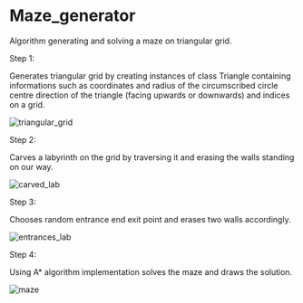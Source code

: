 # Maze_generator

Algorithm generating and solving a maze on triangular grid.

Step 1:

Generates triangular grid by creating instances of class Triangle containing informations such as coordinates and radius of the circumscribed circle centre direction of the triangle (facing upwards or downwards) and indices on a grid.


![triangular_grid](https://user-images.githubusercontent.com/67229687/176331693-317eced0-1fe2-4402-ba1c-76c4fc9fa33e.png)

Step 2:

Carves a labyrinth on the grid by traversing it and erasing the walls standing on our way.

![carved_lab](https://user-images.githubusercontent.com/67229687/176331812-a73a7675-1b88-4383-8e3a-b8867f07afc5.png)

Step 3:

Chooses random entrance end exit point and erases two walls accordingly.

![entrances_lab](https://user-images.githubusercontent.com/67229687/176332045-97f703cd-7996-4ce3-9b5e-dc329ced57cd.png)


Step 4:

Using A* algorithm implementation solves the maze and draws the solution.

![maze](https://user-images.githubusercontent.com/67229687/176332257-bf17bb8b-6d25-4a16-be59-958460e9dabd.png)

